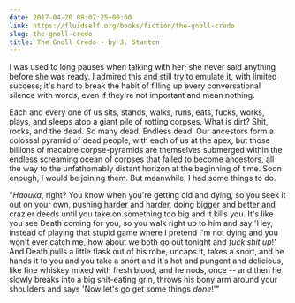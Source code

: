 ```yaml
---
date: 2017-04-20 08:07:25+00:00
link: https://fluidself.org/books/fiction/the-gnoll-credo
slug: the-gnoll-credo
title: The Gnoll Credo - by J. Stanton
---
```


I was used to long pauses when talking with her; she never said anything before she was ready. I admired this and still try to emulate it, with limited success; it's hard to break the habit of filling up every conversational silence with words, even if they're not important and mean nothing.

Each and every one of us sits, stands, walks, runs, eats, fucks, works, plays, and sleeps atop a giant pile of rotting corpses. What is dirt? Shit, rocks, and the dead. So many dead. Endless dead. Our ancestors form a colossal pyramid of dead people, with each of us at the apex, but those billions of macabre corpse-pyramids are themselves submerged within the endless screaming ocean of corpses that failed to become ancestors, all the way to the unfathomably distant horizon at the beginning of time. Soon enough, I would be joining them. But meanwhile, I had some things to do.

"_Haouka_, right? You know when you're getting old and dying, so you seek it out on your own, pushing harder and harder, doing bigger and better and crazier deeds until you take on something too big and it kills you. It's like you see Death coming for you, so you walk right up to him and say 'Hey, instead of playing that stupid game where I pretend I'm not dying and you won't ever catch me, how about we both go out tonight and _fuck shit up_!' And Death pulls a little flask out of his robe, uncaps it, takes a snort, and he hands it to you and you take a snort and it's hot and pungent and delicious, like fine whiskey mixed with fresh blood, and he nods, once -- and then he slowly breaks into a big shit-eating grin, throws his bony arm around your shoulders and says 'Now let's go get some things _done_!'"
